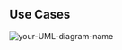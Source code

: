 ## Use Cases

![your-UML-diagram-name](http://www.plantuml.com/plantuml/proxy?cache=no&src=https://raw.githubusercontent.com/RATESResearch/RGVFlood/main/docs/predevelopment/rgvflood-use-cases.uml)